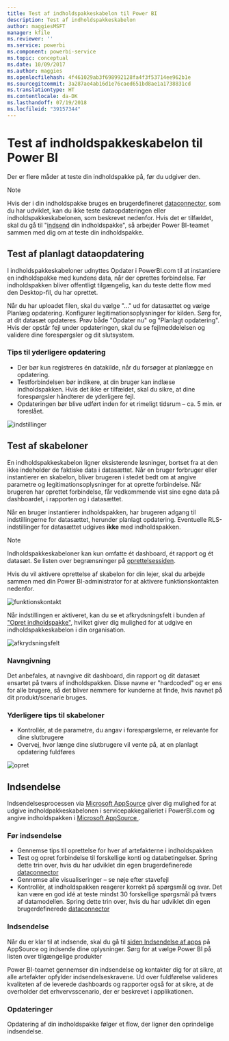 ```yaml
---
title: Test af indholdspakkeskabelon til Power BI
description: Test af indholdspakkeskabelon
author: maggiesMSFT
manager: kfile
ms.reviewer: ''
ms.service: powerbi
ms.component: powerbi-service
ms.topic: conceptual
ms.date: 10/09/2017
ms.author: maggies
ms.openlocfilehash: 4f461029ab3f698992128fa4f3f53714ee962b1e
ms.sourcegitcommit: 3a287ae4ab16d1e76caed651bd8ae1a1738831cd
ms.translationtype: HT
ms.contentlocale: da-DK
ms.lasthandoff: 07/19/2018
ms.locfileid: "39157344"
---
```

# <a name="testing-template-content-packs-for-power-bi"></a>Test af indholdspakkeskabelon til Power BI
Der er flere måder at teste din indholdspakke på, før du udgiver den.  

> [!NOTE]
> Hvis der i din indholdspakke bruges en brugerdefineret [dataconnector](https://aka.ms/DataConnectors), som du har udviklet, kan du ikke teste dataopdateringen eller indholdspakkeskabelonen, som beskrevet nedenfor. Hvis det er tilfældet, skal du gå til "[indsend](#submission) din indholdspakke", så arbejder Power BI-teamet sammen med dig om at teste din indholdspakke.
> 
> 

## <a name="testing-scheduled-data-refresh"></a>Test af planlagt dataopdatering
I indholdspakkeskabeloner udnyttes Opdater i PowerBI.com til at instantiere en indholdspakke med kundens data, når der oprettes forbindelse. Før indholdspakken bliver offentligt tilgængelig, kan du teste dette flow med den Desktop-fil, du har oprettet.

Når du har uploadet filen, skal du vælge "..." ud for datasættet og vælge Planlæg opdatering. Konfigurer legitimationsoplysninger for kilden. Sørg for, at dit datasæt opdateres. Prøv både "Opdater nu" og "Planlagt opdatering". Hvis der opstår fejl under opdateringen, skal du se fejlmeddelelsen og validere dine forespørgsler og dit slutsystem.

### <a name="additional-refresh-tips"></a>Tips til yderligere opdatering
* Der bør kun registreres én datakilde, når du forsøger at planlægge en opdatering.  
* Testforbindelsen bør indikere, at din bruger kan indlæse indholdspakken. Hvis det ikke er tilfældet, skal du sikre, at dine forespørgsler håndterer de yderligere fejl.  
* Opdateringen bør blive udført inden for et rimeligt tidsrum – ca. 5 min. er foreslået.  

![indstillinger](media/template-content-pack-testing/scheduledrefresh.png)

<a name="templates"></a>

## <a name="testing-templates"></a>Test af skabeloner
En indholdspakkeskabelon ligner eksisterende løsninger, bortset fra at den ikke indeholder de faktiske data i datasættet. Når en bruger forbruger eller instantierer en skabelon, bliver brugeren i stedet bedt om at angive parametre og legitimationsoplysninger for at oprette forbindelse. Når brugeren har oprettet forbindelse, får vedkommende vist sine egne data på dashboardet, i rapporten og i datasættet. 

Når en bruger instantierer indholdspakken, har brugeren adgang til indstillingerne for datasættet, herunder planlagt opdatering. Eventuelle RLS-indstillinger for datasættet udgives **ikke** med indholdspakken.  

> [!NOTE]
> Indholdspakkeskabeloner kan kun omfatte ét dashboard, ét rapport og ét datasæt. Se listen over begrænsninger på [oprettelsessiden](template-content-pack-authoring.md#restrictions). 
> 
> 

Hvis du vil aktivere oprettelse af skabelon for din lejer, skal du arbejde sammen med din Power BI-administrator for at aktivere funktionskontakten nedenfor. 

![funktionskontakt](media/template-content-pack-testing/featureswitch.png)

Når indstillingen er aktiveret, kan du se et afkrydsningsfelt i bunden af ["Opret indholdspakke"](https://app.powerbi.com/groups/me/publish-content/), hvilket giver dig mulighed for at udgive en indholdspakkeskabelon i din organisation. 

![afkrydsningsfelt](media/template-content-pack-testing/checkbox.png)

### <a name="naming"></a>Navngivning
Det anbefales, at navngive dit dashboard, din rapport og dit datasæt ensartet på tværs af indholdspakken. Disse navne er "hardcoded" og er ens for alle brugere, så det bliver nemmere for kunderne at finde, hvis navnet på dit produkt/scenarie bruges.

### <a name="additional-template-tips"></a>Yderligere tips til skabeloner
* Kontrollér, at de parametre, du angav i forespørgslerne, er relevante for dine slutbrugere
* Overvej, hvor længe dine slutbrugere vil vente på, at en planlagt opdatering fuldføres

![opret](media/template-content-pack-testing/createtemplate.png)

<a name="submission"></a>

## <a name="submission"></a>Indsendelse
Indsendelsesprocessen via [Microsoft AppSource](https://appsource.microsoft.com/en-us/partners/list-an-app) giver dig mulighed for at udgive indholdpakkeskabelonen i servicepakkegalleriet i PowerBI.com og angive indholdspakken i [Microsoft AppSource ](http://appsource.microsoft.com).

### <a name="before-submission"></a>Før indsendelse
* Gennemse tips til oprettelse for hver af artefakterne i indholdspakken
* Test og opret forbindelse til forskellige konti og databetingelser. Spring dette trin over, hvis du har udviklet din egen brugerdefinerede [dataconnector](https://aka.ms/DataConnectors)
* Gennemse alle visualiseringer – se nøje efter stavefejl
* Kontrollér, at indholdspakken reagerer korrekt på spørgsmål og svar. Det kan være en god idé at teste mindst 30 forskellige spørgsmål på tværs af datamodellen. Spring dette trin over, hvis du har udviklet din egen brugerdefinerede [dataconnector](https://aka.ms/DataConnectors)

### <a name="submission"></a>Indsendelse
Når du er klar til at indsende, skal du gå til [siden Indsendelse af apps](https://appsource.microsoft.com/en-us/partners/list-an-app) på AppSource og indsende dine oplysninger. Sørg for at vælge Power BI på listen over tilgængelige produkter

Power BI-teamet gennemser din indsendelse og kontakter dig for at sikre, at alle artefakter opfylder indsendelseskravene. Ud over fuldførelse valideres kvaliteten af de leverede dashboards og rapporter også for at sikre, at de overholder det erhvervsscenario, der er beskrevet i applikationen.

### <a name="updates"></a>Opdateringer
Opdatering af din indholdspakke følger et flow, der ligner den oprindelige indsendelse. 

